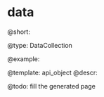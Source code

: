 data
=============

@short: 


@type: DataCollection

@example: 



@template:	api_object
@descr: 



@todo:
fill the generated page
